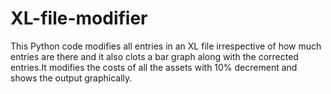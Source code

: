# XL-file-modifier
This Python code modifies all entries in an XL file irrespective of how much entries are there and it also clots a bar graph along with the corrected entries.It modifies the costs of all the assets with 10% decrement and shows the output graphically.

